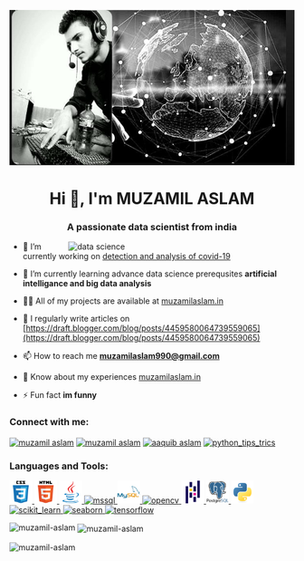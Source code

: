 ![logo](https://github.com/Muzamil-Aslam/Muzamil-Aslam/blob/main/githubimg.jpg)
<h1 align="center">Hi 👋, I'm MUZAMIL ASLAM</h1>
<h3 align="center">A passionate data scientist from india</h3>
<img align="right" alt="data science" width="400" src="https://www.inteliment.com/wp-content/uploads/2021/05/37-The-Techniques-Team-and-Tools-for-Effective-Data-Science.jpg">

- 🔭 I’m currently working on [detection and analysis of covid-19](https://www.kaggle.com/code/muzamilaslam/detection-and-analysis-of-covid-19-by-muzamil)

- 🌱 I’m currently learning advance data science prerequsites **artificial intelligance and big data analysis**

- 👨‍💻 All of my projects are available at [muzamilaslam.in](muzamilaslam.in)

- 📝 I regularly write articles on [https://draft.blogger.com/blog/posts/4459580064739559065](https://draft.blogger.com/blog/posts/4459580064739559065)

- 📫 How to reach me **muzamilaslam990@gmail.com**

- 📄 Know about my experiences [muzamilaslam.in](muzamilaslam.in)

- ⚡ Fun fact **im funny**

<h3 align="left">Connect with me:</h3>
<p align="left">
<a href="https://linkedin.com/in/muzamil aslam" target="blank"><img align="center" src="https://raw.githubusercontent.com/rahuldkjain/github-profile-readme-generator/master/src/images/icons/Social/linked-in-alt.svg" alt="muzamil aslam" height="30" width="40" /></a>
<a href="https://kaggle.com/muzamil aslam" target="blank"><img align="center" src="https://raw.githubusercontent.com/rahuldkjain/github-profile-readme-generator/master/src/images/icons/Social/kaggle.svg" alt="muzamil aslam" height="30" width="40" /></a>
<a href="https://fb.com/aaquib aslam" target="blank"><img align="center" src="https://raw.githubusercontent.com/rahuldkjain/github-profile-readme-generator/master/src/images/icons/Social/facebook.svg" alt="aaquib aslam" height="30" width="40" /></a>
<a href="https://instagram.com/python_tips_trics" target="blank"><img align="center" src="https://raw.githubusercontent.com/rahuldkjain/github-profile-readme-generator/master/src/images/icons/Social/instagram.svg" alt="python_tips_trics" height="30" width="40" /></a>
</p>

<h3 align="left">Languages and Tools:</h3>
<p align="left"> <a href="https://www.w3schools.com/css/" target="_blank" rel="noreferrer"> <img src="https://raw.githubusercontent.com/devicons/devicon/master/icons/css3/css3-original-wordmark.svg" alt="css3" width="40" height="40"/> </a> <a href="https://www.w3.org/html/" target="_blank" rel="noreferrer"> <img src="https://raw.githubusercontent.com/devicons/devicon/master/icons/html5/html5-original-wordmark.svg" alt="html5" width="40" height="40"/> </a> <a href="https://www.java.com" target="_blank" rel="noreferrer"> <img src="https://raw.githubusercontent.com/devicons/devicon/master/icons/java/java-original.svg" alt="java" width="40" height="40"/> </a> <a href="https://www.microsoft.com/en-us/sql-server" target="_blank" rel="noreferrer"> <img src="https://www.svgrepo.com/show/303229/microsoft-sql-server-logo.svg" alt="mssql" width="40" height="40"/> </a> <a href="https://www.mysql.com/" target="_blank" rel="noreferrer"> <img src="https://raw.githubusercontent.com/devicons/devicon/master/icons/mysql/mysql-original-wordmark.svg" alt="mysql" width="40" height="40"/> </a> <a href="https://opencv.org/" target="_blank" rel="noreferrer"> <img src="https://www.vectorlogo.zone/logos/opencv/opencv-icon.svg" alt="opencv" width="40" height="40"/> </a> <a href="https://pandas.pydata.org/" target="_blank" rel="noreferrer"> <img src="https://raw.githubusercontent.com/devicons/devicon/2ae2a900d2f041da66e950e4d48052658d850630/icons/pandas/pandas-original.svg" alt="pandas" width="40" height="40"/> </a> <a href="https://www.postgresql.org" target="_blank" rel="noreferrer"> <img src="https://raw.githubusercontent.com/devicons/devicon/master/icons/postgresql/postgresql-original-wordmark.svg" alt="postgresql" width="40" height="40"/> </a> <a href="https://www.python.org" target="_blank" rel="noreferrer"> <img src="https://raw.githubusercontent.com/devicons/devicon/master/icons/python/python-original.svg" alt="python" width="40" height="40"/> </a> <a href="https://scikit-learn.org/" target="_blank" rel="noreferrer"> <img src="https://upload.wikimedia.org/wikipedia/commons/0/05/Scikit_learn_logo_small.svg" alt="scikit_learn" width="40" height="40"/> </a> <a href="https://seaborn.pydata.org/" target="_blank" rel="noreferrer"> <img src="https://seaborn.pydata.org/_images/logo-mark-lightbg.svg" alt="seaborn" width="40" height="40"/> </a> <a href="https://www.tensorflow.org" target="_blank" rel="noreferrer"> <img src="https://www.vectorlogo.zone/logos/tensorflow/tensorflow-icon.svg" alt="tensorflow" width="40" height="40"/> </a> </p>

<p><img align="left" src="https://github-readme-stats.vercel.app/api/top-langs?username=muzamil-aslam&show_icons=true&locale=en&layout=compact" alt="muzamil-aslam" /></p>

<p>&nbsp;<img align="center" src="https://github-readme-stats.vercel.app/api?username=muzamil-aslam&show_icons=true&locale=en" alt="muzamil-aslam" /></p>

<p><img align="center" src="https://github-readme-streak-stats.herokuapp.com/?user=muzamil-aslam&" alt="muzamil-aslam" /></p>
